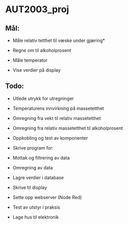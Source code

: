 # AUT2003_proj

## Mål:

* Måle relativ tetthet til væske under gjæring*

* Regne om til alkoholprosent

* Måle temperatur

* Vise verdier på display

## Todo:


* Utlede utrykk for utregninger

* Temperaturens innvirkning på massetetthet

* Omregning fra vekt til relativ massetetthet

* Omregning fra relativ massetetthet til alkoholprosent

* Oppkobling og test av komponenter

* Skrive program for:

* Mottak og filtrering av data

* Omregning av data

* Lagre verdier i database

* Skrive til display

* Sette opp webserver (Node Red)

* Test av utstyr i praksis

* Lage hus til elektronik
